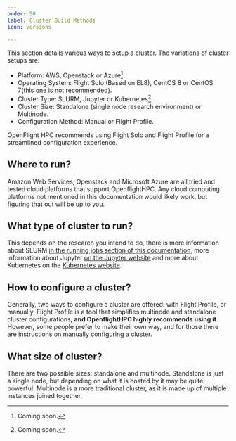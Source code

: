 ```yaml
---
order: 50
label: Cluster Build Methods
icon: versions

---
```

This section details various ways to setup a cluster. The variations of cluster setups are:

- Platform: AWS, Openstack or Azure[^1].
- Operating System: Flight Solo (Based on EL8), CentOS 8 or CentOS 7(this one is not recommended).
- Cluster Type: SLURM, Jupyter or Kubernetes[^1].
- Cluster Size: Standalone (single node research environment) or Multinode.
- Configuration Method: Manual or Flight Profile.

OpenFlight HPC recommends using Flight Solo and Flight Profile for a streamlined configuration experience.

## Where to run?

Amazon Web Services, Openstack and Microsoft Azure are all tried and tested cloud platforms that support OpenflightHPC. Any cloud computing platforms not mentioned in this documentation would likely work, but figuring that out will be up to you.

## What type of cluster to run?

This depends on the research you intend to do, there is more information about SLURM [in the running jobs section of this documentation](/hpc_environment_usage/running_jobs/slurm_scheduler/what_is_slurm/), more information about Jupyter [on the Jupyter website](https://jupyter.org/) and more about Kubernetes on the [Kubernetes website](https://kubernetes.io/docs/concepts/overview/).

## How to configure a cluster?

Generally, two ways to configure a cluster are offered: with Flight Profile, or manually. Flight Profile is a tool that simplifies multinode and standalone cluster configurations, **and OpenflightHPC highly recommends using it**. However, some people prefer to make their own way, and for those there are instructions on manually configuring a cluster. 

## What size of cluster?


There are two possible sizes: standalone and multinode. Standalone is just a single node, but depending on what it is hosted by it may be quite powerful. Multinode is a more traditional cluster, as it is made up of multiple instances joined together.

[^1]: Coming soon.